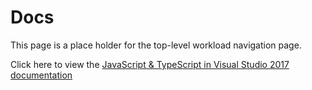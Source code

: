 # Docs

This page is a place holder for the top-level workload navigation page.

Click here to view the [JavaScript & TypeScript in Visual Studio 2017 documentation](articles/index.md)

<script>
	window.onload = function() {window.location.href = "/articles"; }
</script>
